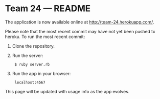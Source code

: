 # Team 24 — README

The application is now available online at <http://team-24.herokuapp.com/>.

Please note that the most recent commit may have not yet been pushed to heroku. To run the most recent commit: 

1. Clone the repository.
2. Run the server:

        $ ruby server.rb
	
3. Run the app in your browser:

        localhost:4567
   

This page will be updated with usage info as the app evolves.
